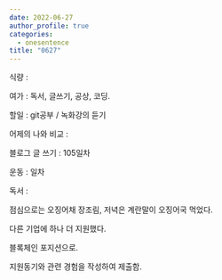 ```yaml
---
date: 2022-06-27
author_profile: true
categories:
  - onesentence
title: "0627"
---
```


식량 : 

여가 : 독서, 글쓰기, 공상, 코딩.

할일 : git공부 / 녹화강의 듣기

어제의 나와 비교 : 


블로그 글 쓰기 : 105일차

운동 : 일차

독서 : 


점심으로는 오징어채 장조림, 저녁은 계란말이 오징어국 먹었다.

다른 기업에 하나 더 지원했다.

블록체인 포지션으로.

지원동기와 관련 경험을 작성하여 제출함.
